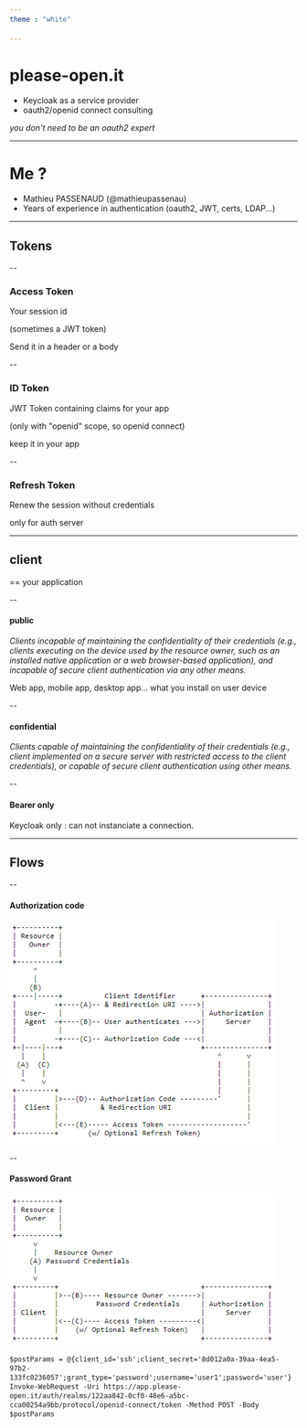 ```yaml
---
theme : "white"

---
```


# please-open.it

* Keycloak as a service provider
* oauth2/openid connect consulting

*you don't need to be an oauth2 expert*

---

# Me ?

* Mathieu PASSENAUD (@mathieupassenau)
* Years of experience in authentication (oauth2, JWT, certs, LDAP...)

---

## Tokens

--

### Access Token
Your session id

(sometimes a JWT token)

Send it in a header or a body

--

### ID Token
JWT Token containing claims for your app

(only with "openid" scope, so openid connect)

keep it in your app

--

### Refresh Token
Renew the session without credentials

only for auth server

---

## client
 == your application

--

#### public

*Clients incapable of maintaining the confidentiality of their credentials (e.g., clients executing on the device used by the resource owner, such as an installed native application or a web browser-based application), and incapable of secure client authentication via any other means.*

Web app, mobile app, desktop app... what you install on user device

--

#### confidential

*Clients capable of maintaining the confidentiality of their credentials (e.g., client implemented on a secure server with restricted access to the client credentials), or capable of secure client authentication using other means.*

--

#### Bearer only

Keycloak only : can not instanciate a connection.

---

## Flows

--

#### Authorization code


![auth_code.png](auth_code.png)

--

#### Password Grant

![password.png](password.png)

```
$postParams = @{client_id='ssh';client_secret='8d012a0a-39aa-4ea5-97b2-133fc0236057';grant_type='password';username='user1';password='user'}
Invoke-WebRequest -Uri https://app.please-open.it/auth/realms/122aa842-0cf0-48e6-a5bc-cca00254a9bb/protocol/openid-connect/token -Method POST -Body $postParams
```

